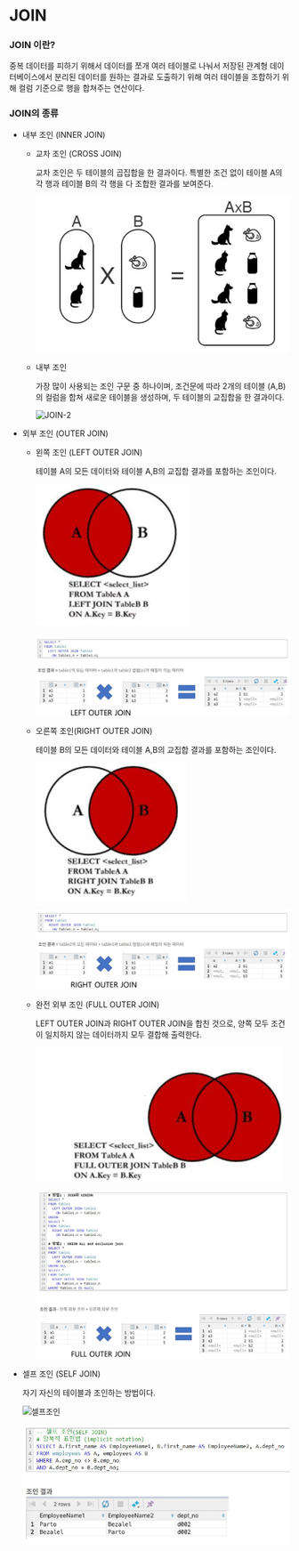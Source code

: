 # JOIN

### JOIN 이란?

중복 데이터를 피하기 위해서 데이터를 쪼개 여러 테이블로 나눠서 저장된 관계형 데이터베이스에서 분리된 데이터를 원하는 결과로 도출하기 위해 여러 테이블을 조합하기 위해 컬럼 기준으로 행을 합쳐주는 연산이다.



### JOIN의 종류

- 내부 조인 (INNER JOIN)

  - 교차 조인 (CROSS JOIN)

    교차 조인은 두 테이블의 곱집합을 한 결과이다. 특별한 조건 없이 테이블 A의 각 행과 테이블 B의 각 행을 다 조합한 결과를 보여준다.

    ![JOIN-1](https://raw.githubusercontent.com/Songwonseok/CS-Study/main/Database/images/JOIN-1.JPG)

  - 내부 조인

    가장 많이 사용되는 조인 구문 중 하나이며, 조건문에 따라 2개의 테이블 (A,B)의 컬럼을 합쳐 새로운 테이블을 생성하며, 두 테이블의 교집합을 한 결과이다.

    ![JOIN-2](https://user-images.githubusercontent.com/7006837/90200386-93e11200-de12-11ea-831e-ae4ade219726.png)

- 외부 조인 (OUTER JOIN)

  - 왼쪽 조인 (LEFT OUTER JOIN)

    테이블 A의 모든 데이터와 테이블 A,B의 교집합 결과를 포함하는 조인이다.

    ![JOIN-2](https://raw.githubusercontent.com/Songwonseok/CS-Study/main/Database/images/JOIN-2.JPG)

    

    ![JOIN-2-1](https://raw.githubusercontent.com/Songwonseok/CS-Study/main/Database/images/JOIN-2-1.JPG)

    

  - 오른쪽 조인(RIGHT OUTER JOIN)

    테이블 B의 모든 데이터와 테이블 A,B의 교집합 결과를 포함하는 조인이다.

    ![JOIN-3](https://raw.githubusercontent.com/Songwonseok/CS-Study/main/Database/images/JOIN-3.JPG)

    ![JOIN-3-1](https://raw.githubusercontent.com/Songwonseok/CS-Study/main/Database/images/JOIN-3-1.JPG)

    

  - 완전 외부 조인 (FULL OUTER JOIN)

    LEFT OUTER JOIN과 RIGHT OUTER JOIN을 합친 것으로, 양쪽 모두 조건이 일치하지 않는 데이터까지 모두 결합해 출력한다.

    ![JOIN-4](https://raw.githubusercontent.com/Songwonseok/CS-Study/main/Database/images/JOIN-4.JPG)

    ![JOIN-4-1](https://raw.githubusercontent.com/Songwonseok/CS-Study/main/Database/images/JOIN-4-1.JPG)

    

- 셀프 조인 (SELF JOIN)

  자기 자신의 테이블과 조인하는 방법이다.

  ![셀프조인](https://user-images.githubusercontent.com/7006837/90200662-909a5600-de13-11ea-805b-091bd80710bc.png)

  ![JOIN-5](https://raw.githubusercontent.com/Songwonseok/CS-Study/main/Database/images/JOIN-5.JPG)



